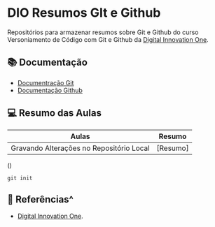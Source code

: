 # DIO Resumos GIt e Github

Repositórios para armazenar  resumos sobre Git e Github do curso Versoniamento de Código com Git e Github da [Digital Innovation One](https://www.dio.me/).

## 📚 Documentação
 - [Documentração Git](https://git-scm.com/doc)
 - [Documentação Github](https://docs.github.com/)

## 💻 Resumo das Aulas

 Aulas | Resumo |
|------|--------|
| Gravando Alterações no Repositório Local|[Resumo]
()

```
git init
```

## 🔎 Referências^
 - [Digital Innovation One]().

